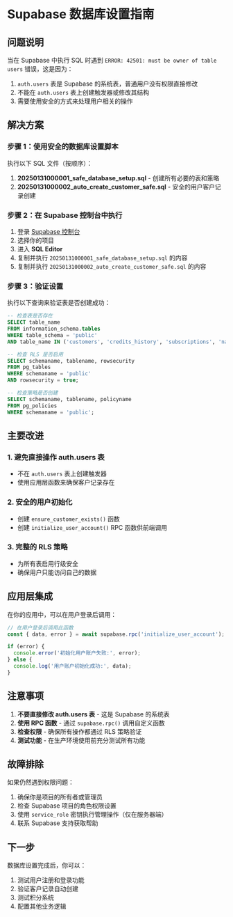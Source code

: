 # Supabase 数据库设置指南

## 问题说明

当在 Supabase 中执行 SQL 时遇到 `ERROR: 42501: must be owner of table users` 错误，这是因为：

1. `auth.users` 表是 Supabase 的系统表，普通用户没有权限直接修改
2. 不能在 `auth.users` 表上创建触发器或修改其结构
3. 需要使用安全的方式来处理用户相关的操作

## 解决方案

### 步骤 1：使用安全的数据库设置脚本

执行以下 SQL 文件（按顺序）：

1. **20250131000001_safe_database_setup.sql** - 创建所有必要的表和策略
2. **20250131000002_auto_create_customer_safe.sql** - 安全的用户客户记录创建

### 步骤 2：在 Supabase 控制台中执行

1. 登录 [Supabase 控制台](https://supabase.com/dashboard)
2. 选择你的项目
3. 进入 **SQL Editor**
4. 复制并执行 `20250131000001_safe_database_setup.sql` 的内容
5. 复制并执行 `20250131000002_auto_create_customer_safe.sql` 的内容

### 步骤 3：验证设置

执行以下查询来验证表是否创建成功：

```sql
-- 检查表是否存在
SELECT table_name 
FROM information_schema.tables 
WHERE table_schema = 'public' 
AND table_name IN ('customers', 'credits_history', 'subscriptions', 'name_generation_logs', 'saved_names', 'popular_names');

-- 检查 RLS 是否启用
SELECT schemaname, tablename, rowsecurity 
FROM pg_tables 
WHERE schemaname = 'public' 
AND rowsecurity = true;

-- 检查策略是否创建
SELECT schemaname, tablename, policyname 
FROM pg_policies 
WHERE schemaname = 'public';
```

## 主要改进

### 1. 避免直接操作 auth.users 表
- 不在 `auth.users` 表上创建触发器
- 使用应用层函数来确保客户记录存在

### 2. 安全的用户初始化
- 创建 `ensure_customer_exists()` 函数
- 创建 `initialize_user_account()` RPC 函数供前端调用

### 3. 完整的 RLS 策略
- 为所有表启用行级安全
- 确保用户只能访问自己的数据

## 应用层集成

在你的应用中，可以在用户登录后调用：

```javascript
// 在用户登录后调用此函数
const { data, error } = await supabase.rpc('initialize_user_account');

if (error) {
  console.error('初始化用户账户失败:', error);
} else {
  console.log('用户账户初始化成功:', data);
}
```

## 注意事项

1. **不要直接修改 auth.users 表** - 这是 Supabase 的系统表
2. **使用 RPC 函数** - 通过 `supabase.rpc()` 调用自定义函数
3. **检查权限** - 确保所有操作都通过 RLS 策略验证
4. **测试功能** - 在生产环境使用前充分测试所有功能

## 故障排除

如果仍然遇到权限问题：

1. 确保你是项目的所有者或管理员
2. 检查 Supabase 项目的角色权限设置
3. 使用 `service_role` 密钥执行管理操作（仅在服务器端）
4. 联系 Supabase 支持获取帮助

## 下一步

数据库设置完成后，你可以：

1. 测试用户注册和登录功能
2. 验证客户记录自动创建
3. 测试积分系统
4. 配置其他业务逻辑